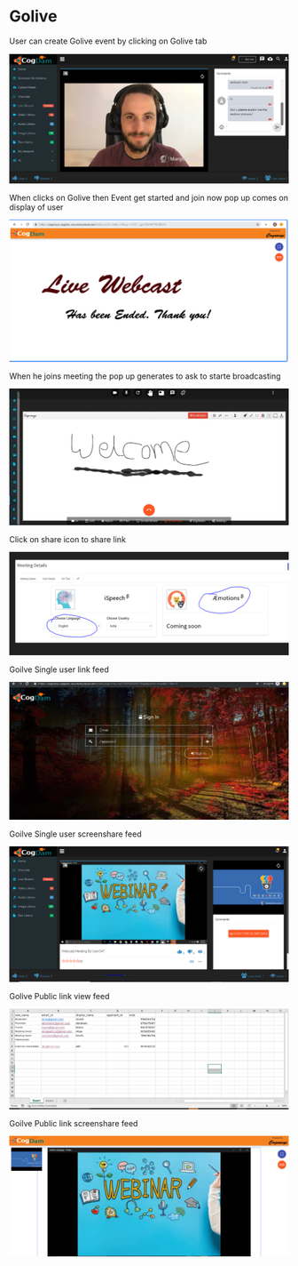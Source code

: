 # Golive

User can create Golive event by clicking on Golive tab 

![](.gitbook/assets/image%20%2850%29.png)

When clicks on Golive then Event get started and join now pop up comes on display of user

![](.gitbook/assets/image%20%28250%29.png)

When he joins meeting the pop up generates to ask to starte broadcasting 

![](.gitbook/assets/image%20%2844%29.png)

Click on share icon to share  link

![](.gitbook/assets/image%20%2819%29.png)

Goilve Single user link feed

![](.gitbook/assets/image%20%28167%29.png)

Goilve Single user screenshare feed

![](.gitbook/assets/microsoftteams-image-3.png)

Golive Public link view feed

![](.gitbook/assets/image%20%28179%29.png)

Goilve Public link screenshare feed

![](.gitbook/assets/microsoftteams-image-4.png)











